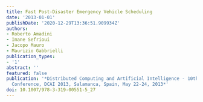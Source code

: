 ```yaml
---
title: Fast Post-Disaster Emergency Vehicle Scheduling
date: '2013-01-01'
publishDate: '2020-12-29T13:36:51.909934Z'
authors:
- Roberto Amadini
- Imane Sefrioui
- Jacopo Mauro
- Maurizio Gabbrielli
publication_types:
- '1'
abstract: ''
featured: false
publication: '*Distributed Computing and Artificial Intelligence - 10th International
  Conference, DCAI 2013, Salamanca, Spain, May 22-24, 2013*'
doi: 10.1007/978-3-319-00551-5_27
---
```


